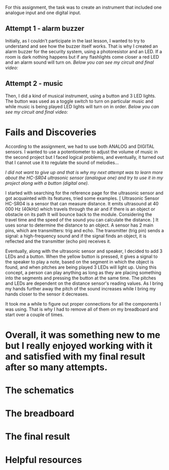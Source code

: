 For this assignment, the task was to create an instrument that included one analogue input and one digital input.

## Attempt 1 - alarm buzzer

Initially, as I couldn’t participate in the last lesson, I wanted to try to understand and see how the buzzer itself works. That is why I created an alarm buzzer for the security system, using a photoresistor and an LED. If a room is dark nothing happens but if any flashlights come closer a red LED and an alarm sound will turn on. *Below you can see my circuit and final video:*

## Attempt 2 - music

Then, I did a kind of musical instrument, using a button and 3 LED lights. The button was used as a toggle switch to turn on particular music and while music is being played LED lights will turn on in order. *Below you can see my circuit and final video:*

# Fails and Discoveries

According to the assignment, we had to use both ANALOG and DIGITAL sensors. I wanted to use a potentiometer to adjust the volume of music in the second project but I faced logical problems, and eventually, it turned out that I cannot use it to regulate the sound of melodies…

*I did not want to give up and that is why my next attempt was to learn more about the HC-SR04 ultrasonic sensor (analogue one) and try to use it in my project along with a button (digital one).*

I started with searching for the reference page for the ultrasonic sensor and got acquainted with its features, tried some examples. [ Ultrasonic Sensor HC-SR04 is a sensor that can measure distance. It emits ultrasound at 40 000 Hz (40kHz) which travels through the air and if there is an object or obstacle on its path It will bounce back to the module. Considering the travel time and the speed of the sound you can calculate the distance. ] It uses sonar to determine the distance to an object. A sensor has 2 main pins, which are transmitters: trig and echo. The transmitter (trig pin) sends a signal: a high-frequency sound and if the signal finds an object, it is reflected and the transmitter (echo pin) receives it.

Eventually, along with the ultrasonic sensor and speaker, I decided to add 3 LEDs and a button.  When the yellow button is pressed, it gives a signal to the speaker to play a note, based on the segment in which the object is found, and when pitches are being played 3 LEDs will light up. Using this concept, a person can play anything as long as they are placing something into the segments and pressing the button at the same time. The pitches and LEDs are dependent on the distance sensor's reading values. As I bring my hands further away the pitch of the sound increases while I bring my hands closer to the sensor it decreases.  


It took me a while to figure out proper connections for all the components I was using. That is why I had to remove all of them on my breadboard and start over a couple of times. 


# Overall, it was something new to me but I really enjoyed working with it and satisfied with my final result after so many attempts.

# The schematics

# The breadboard

# The final result

# Helpful resources
